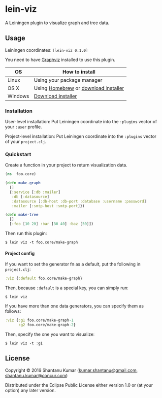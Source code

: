 # lein-viz

A Leiningen plugin to visualize graph and tree data.


## Usage

Leiningen coordinates: `[lein-viz 0.1.0]`

You need to have [Graphviz](http://www.graphviz.org/) installed to use this plugin.

| OS      | How to install             |
|---------|----------------------------|
| Linux   | Using your package manager |
| OS X    | Using [Homebrew](http://brew.sh/) or [download installer](http://www.graphviz.org/Download_macos.php)|
| Windows | [Download installer](http://www.graphviz.org/Download_windows.php) |


### Installation

User-level installation: Put Leiningen coordinate into the `:plugins` vector of your `:user` profile.

Project-level installation: Put Leiningen coordinate into the `:plugins` vector of your `project.clj`.


### Quickstart

Create a function in your project to return visualization data.

```clojure
(ns  foo.core)

(defn make-graph
  []
  {:service [:db :mailer]
   :db [:datasource]
   :datasource [:db-host :db-port :database :username :password]
   :mailer [:smtp-host :smtp-port]})

(defn make-tree
  []
  [:foo [10 20] :bar [30 40] :baz [50]])
```

Then run this plugin:

```
$ lein viz -t foo.core/make-graph
```


#### Project config

If you want to set the generator fn as a default, put the following in `project.clj`:

```clojure
:viz {:default foo.core/make-graph}
```

Then, because `:default` is a special key, you can simply run:

```
$ lein viz
```

If you have more than one data generators, you can specify them as follows:

```clojure
:viz {:g1 foo.core/make-graph-1
      :g2 foo.core/make-graph-2}
```

Then, specify the one you want to visualize:

```
$ lein viz -t :g1
```


## License

Copyright © 2016 Shantanu Kumar (kumar.shantanu@gmail.com, shantanu.kumar@concur.com)

Distributed under the Eclipse Public License either version 1.0 or (at
your option) any later version.
